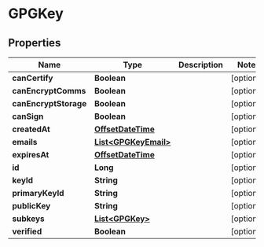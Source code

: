 
# GPGKey

## Properties
Name | Type | Description | Notes
------------ | ------------- | ------------- | -------------
**canCertify** | **Boolean** |  |  [optional]
**canEncryptComms** | **Boolean** |  |  [optional]
**canEncryptStorage** | **Boolean** |  |  [optional]
**canSign** | **Boolean** |  |  [optional]
**createdAt** | [**OffsetDateTime**](OffsetDateTime.md) |  |  [optional]
**emails** | [**List&lt;GPGKeyEmail&gt;**](GPGKeyEmail.md) |  |  [optional]
**expiresAt** | [**OffsetDateTime**](OffsetDateTime.md) |  |  [optional]
**id** | **Long** |  |  [optional]
**keyId** | **String** |  |  [optional]
**primaryKeyId** | **String** |  |  [optional]
**publicKey** | **String** |  |  [optional]
**subkeys** | [**List&lt;GPGKey&gt;**](GPGKey.md) |  |  [optional]
**verified** | **Boolean** |  |  [optional]



